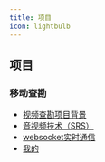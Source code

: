 ```yaml
---
title: 项目
icon: lightbulb
---
```


## 项目

### 移动查勘
<!-- - [项目背景](video/background.md)
- [srs技术](video/background.md)
- [项目背景](video/background.md)
- [我的](video/mine.md) -->

- [视频查勘项目背景](video/background.md)
- [音视频技术（SRS）](video/srs.md)
- [websocket实时通信](video/websocket.md)
- [我的](video/mine.md)
